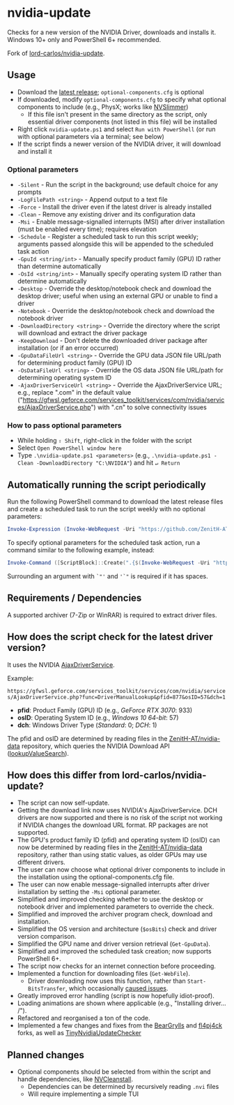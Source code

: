 # nvidia-update

Checks for a new version of the NVIDIA Driver, downloads and installs it. Windows 10+ only and PowerShell 6+ recommended.

Fork of [lord-carlos/nvidia-update](https://github.com/lord-carlos/nvidia-update).

## Usage

- Download the [latest release](https://github.com/ZenitH-AT/nvidia-update/releases/latest); `optional-components.cfg` is optional
- If downloaded, modify `optional-components.cfg` to specify what optional components to include (e.g., PhysX; works like [NVSlimmer](https://forums.guru3d.com/threads/nvslimmer-nvidia-driver-slimming-utility.423072))
	- If this file isn't present in the same directory as the script, only essential driver components (not listed in this file) will be installed
- Right click `nvidia-update.ps1` and select `Run with PowerShell` (or run with optional parameters via a terminal; see below)
- If the script finds a newer version of the NVIDIA driver, it will download and install it

### Optional parameters

- `-Silent` - Run the script in the background; use default choice for any prompts
- `-LogFilePath <string>` - Append output to a text file
- `-Force` - Install the driver even if the latest driver is already installed
- `-Clean` - Remove any existing driver and its configuration data
- `-Msi` - Enable message-signalled interrupts (MSI) after driver installation (must be enabled every time); requires elevation
- `-Schedule` - Register a scheduled task to run this script weekly; arguments passed alongside this will be appended to the scheduled task action
- `-GpuId <string/int>` - Manually specify product family (GPU) ID rather than determine automatically
- `-OsId <string/int>` - Manually specify operating system ID rather than determine automatically
- `-Desktop` - Override the desktop/notebook check and download the desktop driver; useful when using an external GPU or unable to find a driver
- `-Notebook` - Override the desktop/notebook check and download the notebook driver
- `-DownloadDirectory <string>` - Override the directory where the script will download and extract the driver package
- `-KeepDownload` - Don't delete the downloaded driver package after installation (or if an error occurred)
- `-GpuDataFileUrl <string>` - Override the GPU data JSON file URL/path for determining product family (GPU) ID
- `-OsDataFileUrl <string>` - Override the OS data JSON file URL/path for determining operating system ID
- `-AjaxDriverServiceUrl <string>` - Override the AjaxDriverService URL; e.g., replace ".com" in the default value ("https://gfwsl.geforce.com/services_toolkit/services/com/nvidia/services/AjaxDriverService.php") with ".cn" to solve connectivity issues

### How to pass optional parameters

- While holding `⇧ Shift`, right-click in the folder with the script
- Select `Open PowerShell window here`
- Type `.\nvidia-update.ps1 <parameters>` (e.g., `.\nvidia-update.ps1 -Clean -DownloadDirectory "C:\NVIDIA"`) and hit `↵ Return`

## Automatically running the script periodically

Run the following PowerShell command to download the latest release files and create a scheduled task to run the script weekly with no optional parameters:

```ps1
Invoke-Expression (Invoke-WebRequest -Uri "https://github.com/ZenitH-AT/nvidia-update/raw/main/schedule.ps1")
```

To specify optional parameters for the scheduled task action, run a command similar to the following example, instead:

```ps1
Invoke-Command ([ScriptBlock]::Create(".{$(Invoke-WebRequest -Uri "https://github.com/ZenitH-AT/nvidia-update/raw/main/schedule.ps1")} -Force -DownloadDir `"'C:\Users\user\NVIDIA download'`""))
```

Surrounding an argument with `` `"' `` and `` '`" `` is required if it has spaces.

## Requirements / Dependencies

A supported archiver (7-Zip or WinRAR) is required to extract driver files.

## How does the script check for the latest driver version?

It uses the NVIDIA [AjaxDriverService](https://gfwsl.geforce.com/services_toolkit/services/com/nvidia/services/AjaxDriverService.php).

Example:

`https://gfwsl.geforce.com/services_toolkit/services/com/nvidia/services/AjaxDriverService.php?func=DriverManualLookup&pfid=877&osID=57&dch=1`

- **pfid**: Product Family (GPU) ID (e.g., _GeForce RTX 3070_: 933)
- **osID**: Operating System ID (e.g., _Windows 10 64-bit_: 57)
- **dch**: Windows Driver Type (_Standard_: 0; _DCH_: 1)

The pfid and osID are determined by reading files in the [ZenitH-AT/nvidia-data](https://github.com/ZenitH-AT/nvidia-data) repository, which queries the NVIDIA Download API ([lookupValueSearch](https://www.nvidia.com/Download/API/lookupValueSearch.aspx)).

## How does this differ from lord-carlos/nvidia-update?

- The script can now self-update.
- Getting the download link now uses NVIDIA's AjaxDriverService. DCH drivers are now supported and there is no risk of the script not working if NVIDIA changes the download URL format. RP packages are not supported.
- The GPU's product family ID (pfid) and operating system ID (osID) can now be determined by reading files in the [ZenitH-AT/nvidia-data](https://github.com/ZenitH-AT/nvidia-data) repository, rather than using static values, as older GPUs may use different drivers.
- The user can now choose what optional driver components to include in the installation using the optional-components.cfg file.
- The user can now enable message-signalled interrupts after driver installation by setting the `-Msi` optional parameter.
- Simplified and improved checking whether to use the desktop or notebook driver and implemented parameters to override the check.
- Simplified and improved the archiver program check, download and installation.
- Simplified the OS version and architecture (`$osBits`) check and driver version comparison.
- Simplified the GPU name and driver version retrieval (`Get-GpuData`).
- Simplified and improved the scheduled task creation; now supports PowerShell 6+.
- The script now checks for an internet connection before proceeding.
- Implemented a function for downloading files (`Get-WebFile`).
	- Driver downloading now uses this function, rather than `Start-BitsTransfer`, which occasionally [caused issues](https://i.imgur.com/TcCenpo.png).
- Greatly improved error handling (script is now hopefully idiot-proof).
- Loading animations are shown where applicable (e.g., "Installing driver... /").
- Refactored and reorganised a ton of the code.
- Implemented a few changes and fixes from the [BearGrylls](https://github.com/BearGrylls/nvidia-update) and [fl4pj4ck](https://github.com/fl4pj4ck/nvidia-update) forks, as well as [TinyNvidiaUpdateChecker](https://github.com/ElPumpo/TinyNvidiaUpdateChecker)

## Planned changes

- Optional components should be selected from within the script and handle dependencies, like [NVCleanstall](https://www.techpowerup.com/nvcleanstall/).
	- Dependencies can be determined by recursively reading `.nvi` files
	- Will require implementing a simple TUI